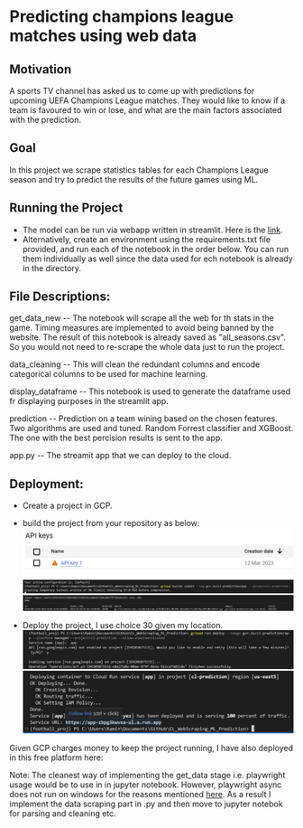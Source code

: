 # Predicting champions league matches using web data

## Motivation
A sports TV channel has asked us to come up with predictions for upcoming UEFA Champions League matches. They would like to know if a team is favoured to win or lose, and what are the main factors associated with the prediction. 

## Goal
In this project we scrape statistics tables for each Champions League season and try to predict the results of the future games using ML.

## Running the Project

- The model can be run via webapp written in streamlit. Here is the [link]().
- Alternatively, create an environment using the requirements.txt file provided, and run each of the notebook in the order below. You can run them individually as well since the data used for ech notebook is already in the directory. 

## File Descriptions:

get_data_new -- The  notebook will scrape all the web for th stats in the game. Timing measures are implemented to avoid being banned by the website. The result of this notebook is already saved as "all_seasons.csv". So you would not need to re-scrape the whole data just to run the project.

data_cleaning -- This will clean the redundant columns and encode categorical columns to be used for machine learning.

display_dataframe -- This notebook is used to generate the dataframe used fr displaying purposes in the streamlit app.

prediction -- Prediction on a team wining based on the chosen features. Two algorithms are used and tuned. Random Forrest classifier and XGBoost. The one with the best percision results is sent to the app.

app.py -- The streamit app that we can deploy to the cloud.

## Deployment:

- Create a project in GCP. 
- build the project from your repository as below:
![Build1](Build1.png)
![Build2](Build2.png)
![Build3](Build3.png)

- Deploy the project, I use choice 30 given my location. 
![Deploy1](Deploy1.png)
![Deploy2](Deploy2.png)

Given GCP charges money to keep the project running, I have also deployed in this free platform here:



Note: The cleanest way of implementing the get_data stage i.e. playwright usage would be to use in in jupyter notebook. However, playwright async does not run on windows for the reasons mentioned [here](https://github.com/scrapy-plugins/scrapy-playwright#known-issues). As a result I implement the data scraping part in .py and then move to jupyter notebok for parsing and cleaning etc.